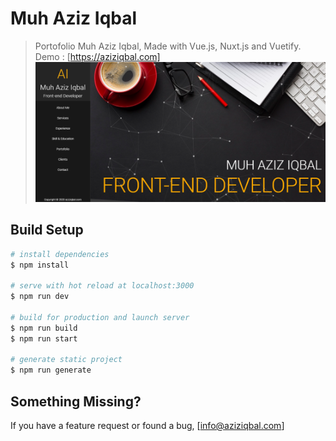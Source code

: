 # Muh Aziz Iqbal

> Portofolio Muh Aziz Iqbal, 
> Made with Vue.js, Nuxt.js and Vuetify. Demo : [https://aziziqbal.com]
![Screenshot](https://github.com/aziziqbal/aziziqbal-portofolio/blob/master/screenshot.PNG?raw=true)


## Build Setup

```bash
# install dependencies
$ npm install

# serve with hot reload at localhost:3000
$ npm run dev

# build for production and launch server
$ npm run build
$ npm run start

# generate static project
$ npm run generate
```

## Something Missing?

If you have a feature request or found a bug, [info@aziziqbal.com]
